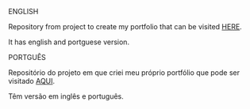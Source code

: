 ENGLISH

<p>Repository from project to create my portfolio that can be visited <a href="https://gustavokoichi.github.io/">HERE</a>.</p>
<p>It has english and portguese version.</p>

PORTGUÊS

<p>Repositório do projeto em que criei meu próprio portfólio que pode ser visitado <a href="https://gustavokoichi.github.io/">AQUI</a>.</p>
<p>Têm versão em inglês e português.</p>
